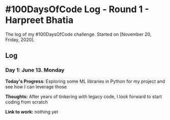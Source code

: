 # #100DaysOfCode Log - Round 1 - Harpreet Bhatia

The log of my #100DaysOfCode challenge. Started on [November 20, Friday, 2020].

## Log

### Day 1: June 13. Monday

**Today's Progress**: Exploring some ML libraries in Python for my project and see how I can leverage those

**Thoughts:** After years of tinkering with legacy code, I look forward to start coding from scratch

**Link to work:** nothing yet


